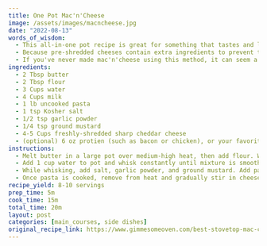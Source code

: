 ```yaml
---
title: One Pot Mac'n'Cheese
image: /assets/images/macncheese.jpg
date: "2022-08-13"
words_of_wisdom:
  - This all-in-one pot recipe is great for something that tastes and looks like it took a lot of time but is actually quick and easy! The recipe below will make 8 servings (side dish size) but can be enhanced with your favorite protein for a more entree feel. I frequently halve this recipe for 2-4 servings for just the two of us.
  - Because pre-shredded cheeses contain extra ingredients to prevent them from clumping together, it's highly recommended to shred your own cheese for any recipe where you want a really melty cheese. You can save yourself some time by shredding while your pasta is cooking, or add a few minutes to your prep time by shredding before you begin.
  - If you've never made mac'n'cheese using this method, it can seem a little strange the first time you put everythng together. The water/milk mixture will cook into the pasta and reduce as it goes, so it will feel both like you don't have enough liquid to cook the pasta and that you have too much liquid once it's done to make a thick, creamy, cheesy base. Follow the recipe as I've laid it out and trust yourself! It may seem runny when you first add the cheese but after fully incorporating the cheese and letting it stand to thicken, you'll have a perfect base.
ingredients:
  - 2 Tbsp butter
  - 2 Tbsp flour
  - 3 Cups water
  - 4 Cups milk
  - 1 lb uncooked pasta
  - 1 tsp Kosher salt
  - 1/2 tsp garlic powder
  - 1/4 tsp ground mustard
  - 4-5 Cups freshly-shredded sharp cheddar cheese
  - (optional) 6 oz protien (such as bacon or chicken), or your favorite mix-in
instructions:
  - Melt butter in a large pot over medium-high heat, then add flour. Whisk constantly until mixture is smooth and darkens slightly.
  - Add 1 cup water to pot and whisk constantly until mixture is smooth and begins to thicken. Gradually add remaining water and milk, alternating, until completely combined.
  - While whisking, add salt, garlic powder, and ground mustard. Add pasta and stir occassionally until it begins simmering, then reduce heat to medium-low. Cook pasta for 8-10 minutes, or until al dente, stirring frequently.
  - Once pasta is cooked, remove from heat and gradually stir in cheese. Once cheese is melted and fully incorporated, add your favorite mix-ins and season with addtional salt and pepper (to taste).
recipe_yield: 8-10 servings
prep_time: 5m
cook_time: 15m
total_time: 20m
layout: post
categories: [main_courses, side dishes]
original_recipe_link: https://www.gimmesomeoven.com/best-stovetop-mac-cheese/
---
```

